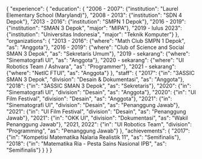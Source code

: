 {
	"experience": {
		"education": {
			"2006 - 2007":
				{"institution": "Laurel Elementary School (Maryland)"},
			"2008 - 2013":
				{"institution": "SDN 4 Depok"},
			"2013 - 2016":
				{"institution": "SMPN 1 Depok"},
			"2016 - 2019":
				{"institution": "SMAN 3 Depok",
				"major": "MIPA"},
			"2019 - lulus 2023":
				{"institution": "Universitas Indonesia",
				"major": "Teknik Komputer"}
		},
		"organizations": {
			"2013 - 2016":
				{"where": "Math Club SMPN 1 Depok",
				"as": "Anggota"},
			"2016 - 2019":
				{"where": "Club of Science and Social SMAN 3 Depok",
				"as": "Sekretaris Umum"},
			"2019 - sekarang":
				{"where": "Sinematografi UI",
				"as": "Anggota"},
			"2020 - sekarang":
				{"where": "UI Robotics Team / Ashvara",
				"as": "Programmer"},
			"2021 - sekarang":
				{"where": "NetIC FTUI",
				"as": "Anggota"}
		},
		"staff": {
			"2017":
				{"in": "3ASSIC SMAN 3 Depok",
				"division": "Desain & Dokumentasi",
				"as": "Anggota"},
			"2018":
				{"in": "3ASSIC SMAN 3 Depok",
				"as": "Sekretaris"},
			"2020":
				{"in": "Sinematografi UI",
				"division": "Desain",
				"as": "Anggota"},
			"2020":
				{"in": "UI Film Festival",
				"division": "Desain",
				"as": "Anggota"},
			"2021":
				{"in": "Sinematografi UI",
				"division": "Desain",
				"as": "Penanggung Jawab"},
			"2021":
				{"in": "UI Film Festival",
				"division": "Desain",
				"as": "Penanggung Jawab"},
			"2021":
				{"in": "OKK UI",
				"division": "Dokumentasi",
				"as": "Wakil Penanggung Jawab"},
			"2021, 2022":
				{"in": "UI Robotics Team",
				"division": "Programming",
				"as": "Penanggung Jawab"}
		},
		"achievements": {
			"2017":
				{"in": "Kompetisi Matematika Nalaria Realistik 11",
				"as": "Semifinalis"},
			"2018":
				{"in": "Matematika Ria - Pesta Sains Nasional IPB",
				"as": "Semifinalis"}
		}
	}
}
